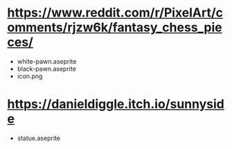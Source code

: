 # https://www.reddit.com/r/PixelArt/comments/rjzw6k/fantasy_chess_pieces/

* white-pawn.aseprite
* black-pawn.aseprite
* icon.png

# https://danieldiggle.itch.io/sunnyside

* statue.aseprite
